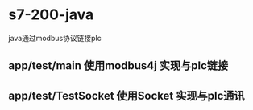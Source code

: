 # s7-200-java
java通过modbus协议链接plc

## app/test/main 使用modbus4j 实现与plc链接
## app/test/TestSocket 使用Socket 实现与plc通讯
